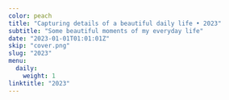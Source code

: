 ```yaml
---
color: peach
title: "Capturing details of a beautiful daily life • 2023"
subtitle: "Some beautiful moments of my everyday life"
date: "2023-01-01T01:01:01Z"
skip: "cover.png"
slug: "2023"
menu:
  daily:
    weight: 1
linktitle: "2023"
---
```

